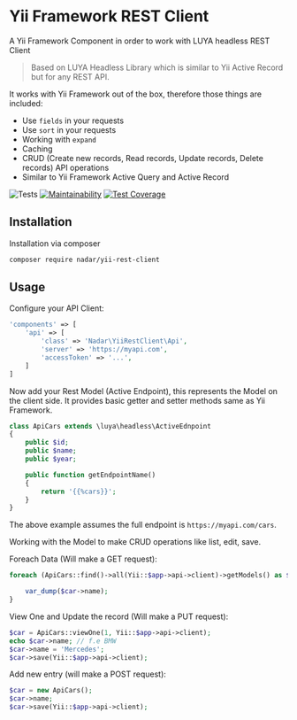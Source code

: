# Yii Framework REST Client

A Yii Framework Component in order to work with LUYA headless REST Client

> Based on LUYA Headless Library which is similar to Yii Active Record but for any REST API.

It works with Yii Framework out of the box, therefore those things are included:

+ Use `fields` in your requests
+ Use `sort` in your requests
+ Working with `expand`
+ Caching
+ CRUD (Create new records, Read records, Update records, Delete records) API operations
+ Similar to Yii Framework Active Query and Active Record

![Tests](https://github.com/nadar/yii-rest-client/workflows/Tests/badge.svg)
[![Maintainability](https://api.codeclimate.com/v1/badges/8c712b4f0d9dde1f0383/maintainability)](https://codeclimate.com/github/nadar/yii-rest-client/maintainability)
[![Test Coverage](https://api.codeclimate.com/v1/badges/8c712b4f0d9dde1f0383/test_coverage)](https://codeclimate.com/github/nadar/yii-rest-client/test_coverage)

## Installation

Installation via composer

```sh
composer require nadar/yii-rest-client
```

## Usage

Configure your API Client:

```php
'components' => [
    'api' => [
        'class' => 'Nadar\YiiRestClient\Api',
        'server' => 'https://myapi.com',
        'accessToken' => '...',
    ]
]
``` 

Now add your Rest Model (Active Endpoint), this represents the Model on the client side. It provides basic getter and setter methods same as Yii Framework.


```php
class ApiCars extends \luya\headless\ActiveEdnpoint
{
    public $id;
    public $name;
    public $year;

    public function getEndpointName()
    {
        return '{{%cars}}';
    }
}
```

The above example assumes the full endpoint is `https://myapi.com/cars`.

Working with the Model to make CRUD operations like list, edit, save.

Foreach Data (Will make a GET request):

```php
foreach (ApiCars::find()->all(Yii::$app->api->client)->getModels() as $car) {

    var_dump($car->name);
}
```

View One and Update the record (Will make a PUT request):

```php
$car = ApiCars::viewOne(1, Yii::$app->api->client);
echo $car->name; // f.e BMW
$car->name = 'Mercedes';
$car->save(Yii::$app->api->client);
``` 

Add new entry (will make a POST request):

```php
$car = new ApiCars();
$car->name;
$car->save(Yii::$app->api->client);
```